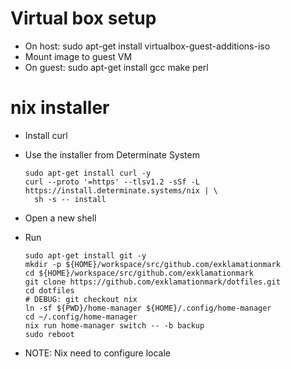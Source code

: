 # Virtual box setup

- On host: sudo apt-get install virtualbox-guest-additions-iso
- Mount image to guest VM
- On guest: sudo apt-get install gcc make perl

# nix installer

- Install curl
- Use the installer from Determinate System

      sudo apt-get install curl -y
      curl --proto '=https' --tlsv1.2 -sSf -L https://install.determinate.systems/nix | \
        sh -s -- install

- Open a new shell
- Run

      sudo apt-get install git -y
      mkdir -p ${HOME}/workspace/src/github.com/exklamationmark
      cd ${HOME}/workspace/src/github.com/exklamationmark
      git clone https://github.com/exklamationmark/dotfiles.git
      cd dotfiles
      # DEBUG: git checkout nix
      ln -sf ${PWD}/home-manager ${HOME}/.config/home-manager
      cd ~/.config/home-manager
      nix run home-manager switch -- -b backup
      sudo reboot

- NOTE: Nix need to configure locale
